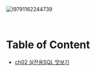![l9791162244739](https://user-images.githubusercontent.com/80089860/156729367-91a9c20f-456e-44b0-907c-1d21ba5aeb37.jpg)

<br>

# Table of Content

- [ch02 실전용SQL 맛보기](https://github.com/Jinuk93/TIL/blob/master/DB/MySQL/Hon_Gong_SQL/docs/ch02_SQL.md)
